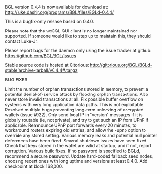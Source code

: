 BGL version 0.4.4 is now available for download at:
http://luke.dashjr.org/programs/BGL/files/BGLd-0.4.4/

This is a bugfix-only release based on 0.4.0.

Please note that the wxBGL GUI client is no longer maintained nor supported. If someone would like to step up to maintain this, they should contact Luke-Jr.

Please report bugs for the daemon only using the issue tracker at github:
https://github.com/BGL/BGL/issues

Stable source code is hosted at Gitorious:
http://gitorious.org/BGL/BGLd-stable/archive-tarball/v0.4.4#.tar.gz

BUG FIXES

Limit the number of orphan transactions stored in memory, to prevent a potential denial-of-service attack by flooding orphan transactions. Also never store invalid transactions at all.
Fix possible buffer overflow on systems with very long application data paths. This is not exploitable.
Resolved multiple bugs preventing long-term unlocking of encrypted wallets (issue #922).
Only send local IP in "version" messages if it is globally routable (ie, not private), and try to get such an IP from UPnP if applicable.
Reannounce UPnP port forwards every 20 minutes, to workaround routers expiring old entries, and allow the -upnp option to override any stored setting.
Various memory leaks and potential null pointer deferences have been
fixed.
Several shutdown issues have been fixed.
Check that keys stored in the wallet are valid at startup, and if not,
report corruption.
Various build fixes.
If no password is specified to BGLd, recommend a secure password.
Update hard-coded fallback seed nodes, choosing recent ones with long uptime and versions at least 0.4.0.
Add checkpoint at block 168,000.

